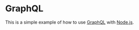 # GraphQL
This is a simple example of how to use [GraphQL](https://graphql.org/) with [Node.js](https://nodejs.org/).